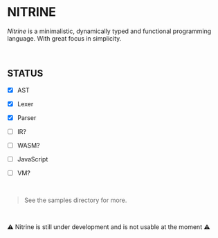 # NITRINE

*Nitrine* is a minimalistic, dynamically typed and functional programming language. With great focus in simplicity.

&nbsp;

## STATUS

- [X] AST
- [X] Lexer
- [X] Parser
- [ ] IR?
- [ ] WASM?
- [ ] JavaScript
- [ ] VM?


&nbsp;

> See the samples directory for more.

&nbsp;


⚠️ Nitrine is still under development and is not usable at the moment ⚠️
